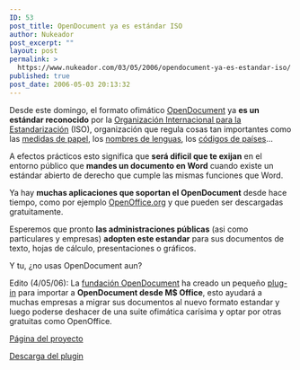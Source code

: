 ```yaml
---
ID: 53
post_title: OpenDocument ya es estándar ISO
author: Nukeador
post_excerpt: ""
layout: post
permalink: >
  https://www.nukeador.com/03/05/2006/opendocument-ya-es-estandar-iso/
published: true
post_date: 2006-05-03 20:13:32
---
```

<p align="left">Desde este domingo, el formato ofimático <a title="OpenDocument" href="http://es.wikipedia.org/wiki/OpenDocument">OpenDocument</a> ya <strong>es un estándar reconocido</strong> por la <a title="Organización Internacional para la Estandarización" href="http://es.wikipedia.org/wiki/Organizaci%C3%B3n_Internacional_para_la_Estandarizaci%C3%B3n">Organización Internacional para la Estandarización</a> (ISO), organización que regula cosas tan importantes como las <a title="ISO 216" href="http://es.wikipedia.org/wiki/ISO_216">medidas de papel</a>, los <a title="ISO 639" href="http://es.wikipedia.org/wiki/ISO_639">nombres de lenguas</a>, los <a title="Códigos de países" href="http://es.wikipedia.org/wiki/C%C3%B3digos_de_pa%C3%ADses">códigos de países</a>...</p>
A efectos prácticos esto significa que <strong>será dificil que te exijan</strong> en el entorno público que <strong>mandes un documento en Word</strong> cuando existe un estándar abierto de derecho que cumple las mismas funciones que Word.

Ya hay <strong>muchas aplicaciones que soportan el OpenDocument</strong> desde hace tiempo, como por ejemplo <a title="OpenOffice.org" href="http://es.openoffice.org/programa/index.html">OpenOffice.org</a> y que pueden ser descargadas gratuitamente.

Esperemos que pronto <strong>las administraciones públicas</strong> (asi como particulares y empresas) <strong>adopten este estandar</strong> para sus documentos de texto, hojas de cálculo, presentaciones o gráficos.

Y tu, ¿no usas OpenDocument aun?

Edito (4/05/06): La <a title="Fundación OpenDocument" href="http://opendocument.us/">fundación OpenDocument</a> ha creado un pequeño <a title="Wikipedia - Plugin" href="http://es.wikipedia.org/wiki/Plugin">plug-in</a> para importar a <strong>OpenDocument desde M$ Office</strong>, esto ayudará a muchas empresas a migrar sus documentos al nuevo formato estandar y luego poderse deshacer de una suite ofimática carísima y optar por otras gratuitas como OpenOffice.

<a title="OpenDocument Plugin" href="http://sourceforge.net/projects/ooo-word-filter">Página del proyecto</a>

<a title="OpenDocument para Office" href="http://prdownloads.sourceforge.net/ooo-word-filter/OpenOfficePlugin_windows_setup_0_1.zip?download">Descarga del plugin</a>